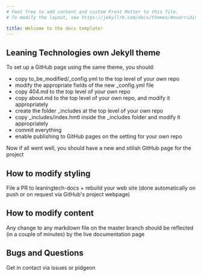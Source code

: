 ```yaml
---
# Feel free to add content and custom Front Matter to this file.
# To modify the layout, see https://jekyllrb.com/docs/themes/#overriding-theme-defaults

title: Welcome to the docs template!
---
```


## Leaning Technologies own Jekyll theme

To set up a GitHub page using the same theme, you should:
* copy to_be_modified/\_config.yml to the top level of your own repo
* modify the appropriate fields of the new \_config.yml file
* copy 404.md to the top level of your own repo
* copy about.md to the top level of your own repo, and modify it appropriately
* create the folder \_includes at the top level of your own repo
* copy \_includes/index.hmtl inside the \_includes folder and modify it appropriately
* commit everything
* enable publishing to GitHub pages on the setting for your own repo

Now if all went well, you should have a new and stilish GitHub page for the project


How to modify styling
-----

File a PR to leaningtech-docs + rebuild your web site (done automatically on push or on request via GitHub's project webpage)


How to modify content
-----

Any change to any markdown file on the master branch should be reflected (in a couple of minutes) by the live documentation page


Bugs and Questions
------

Get in contact via issues or pidgeon

